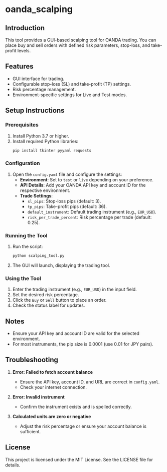 # oanda_scalping

## Introduction
This tool provides a GUI-based scalping tool for OANDA trading. You can place buy and sell orders with defined risk parameters, stop-loss, and take-profit levels.

## Features
- GUI interface for trading.
- Configurable stop-loss (SL) and take-profit (TP) settings.
- Risk percentage management.
- Environment-specific settings for Live and Test modes.

## Setup Instructions

### Prerequisites
1. Install Python 3.7 or higher.
2. Install required Python libraries:
   ```bash
   pip install tkinter pyyaml requests
   ```

### Configuration
1. Open the `config.yaml` file and configure the settings:
   - **Environment**: Set to `test` or `live` depending on your preference.
   - **API Details**: Add your OANDA API key and account ID for the respective environment.
   - **Trade Settings**:
     - `sl_pips`: Stop-loss pips (default: 3).
     - `tp_pips`: Take-profit pips (default: 36).
     - `default_instrument`: Default trading instrument (e.g., `EUR_USD`).
     - `risk_per_trade_percent`: Risk percentage per trade (default: 0.25).

### Running the Tool
1. Run the script:
   ```bash
   python scalping_tool.py
   ```
2. The GUI will launch, displaying the trading tool.

### Using the Tool
1. Enter the trading instrument (e.g., `EUR_USD`) in the input field.
2. Set the desired risk percentage.
3. Click the `Buy` or `Sell` button to place an order.
4. Check the status label for updates.

## Notes
- Ensure your API key and account ID are valid for the selected environment.
- For most instruments, the pip size is 0.0001 (use 0.01 for JPY pairs).

## Troubleshooting
1. **Error: Failed to fetch account balance**
   - Ensure the API key, account ID, and URL are correct in `config.yaml`.
   - Check your internet connection.

2. **Error: Invalid instrument**
   - Confirm the instrument exists and is spelled correctly.

3. **Calculated units are zero or negative**
   - Adjust the risk percentage or ensure your account balance is sufficient.

## License
This project is licensed under the MIT License. See the LICENSE file for details.
